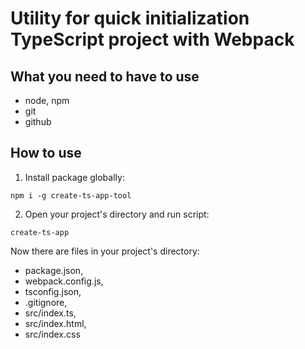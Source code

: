 # Utility for quick initialization TypeScript project with Webpack
## What you need to have to use
- node, npm
- git
- github

## How to use
1. Install package globally:
```
npm i -g create-ts-app-tool
```
2. Open your project's directory and run script:
```
create-ts-app
```
Now there are files in your project's directory: 
- package.json,
- webpack.config.js,
- tsconfig.json,
- .gitignore, 
- src/index.ts,
- src/index.html,
- src/index.css